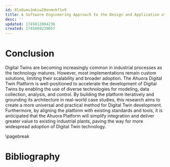 ```yaml
---
id: 8lo8umu1mkiw20enmnkf1x9
title: A Software Engineering Approach to the Design and Application of Digital Twins in Industrial Chemical Processes
desc: ''
updated: 1745812004236
created: 1745809239057
---
```



# Conclusion

Digital Twins are becoming increasingly common in industrial processes as the technology matures. However, most implementations remain custom solutions, limiting their scalability and broader adoption. The Ahuora Digital Twin Platform is well-positioned to accelerate the development of Digital Twins by enabling the use of diverse technologies for modeling, data collection, analysis, and control. By building the platform iteratively and grounding its architecture in real-world case studies, this research aims to create a more universal and practical method for Digital Twin development. Furthermore, by aligning the platform with existing standards and tools, it is anticipated that the Ahuora Platform will simplify integration and deliver greater value to existing industrial plants, paving the way for more widespread adoption of Digital Twin technology.

\pagebreak

# Bibliography
